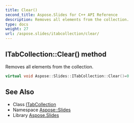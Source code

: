 ```yaml
---
title: Clear()
second_title: Aspose.Slides for C++ API Reference
description: Removes all elements from the collection.
type: docs
weight: 27
url: /aspose.slides/itabcollection/clear/
---
```

## ITabCollection::Clear() method


Removes all elements from the collection.

```cpp
virtual void Aspose::Slides::ITabCollection::Clear()=0
```

## See Also

* Class [ITabCollection](../)
* Namespace [Aspose::Slides](../../)
* Library [Aspose.Slides](../../../)
